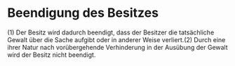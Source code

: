 # Beendigung des Besitzes

(1) Der Besitz wird dadurch beendigt, dass der Besitzer die tatsächliche Gewalt über die Sache aufgibt oder in anderer Weise verliert.(2) Durch eine ihrer Natur nach vorübergehende Verhinderung in der Ausübung der Gewalt wird der Besitz nicht beendigt. 


